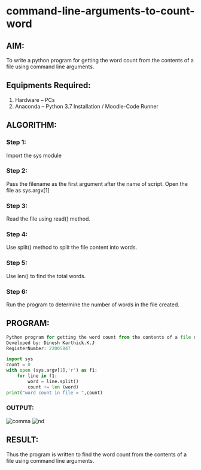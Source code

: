 # command-line-arguments-to-count-word

## AIM:

To write a python program for getting the word count from the contents of a file using command line arguments.

## Equipments Required:
1. Hardware – PCs
2. Anaconda – Python 3.7 Installation / Moodle-Code Runner

## ALGORITHM: 

### Step 1: 

Import the sys module

### Step 2: 

Pass the filename as the first argument after the name of script. Open the file as sys.argv[1]
 
### Step 3: 

Read the file using read() method.

### Step 4:  

Use split() method to split the file content into words.

### Step 5: 

Use len() to find the total words.

### Step 6: 

Run the program to determine the number of words in the file created.

## PROGRAM:
```python
Python program for getting the word count from the contents of a file using command line arguments.
Developed by: Dinesh Karthick.K.J
RegisterNumber: 22005847

import sys
count = 0
with open (sys.argv[1],'r') as f1:
    for line in f1:
        word = line.split()
        count += len (word)
print("word count in file = ",count)

```
### OUTPUT:

![comma](https://user-images.githubusercontent.com/120552008/214859714-37d50b20-9599-45e6-8fbe-0e5b6006456b.png)
![nd](https://user-images.githubusercontent.com/120552008/214859746-16608b1a-0a66-49bb-8d4b-1fd60ee5b93c.png)


## RESULT:
Thus the program is written to find the word count from the contents of a file using command line arguments.
